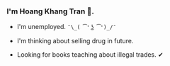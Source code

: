 ### I'm Hoang Khang Tran 👋.

- I'm unemployed. `¯\_( ͡❛ ͜ʖ ͡❛)_/¯`

- I'm thinking about selling drug in future. 

- Looking for books teaching about illegal trades. ✔

